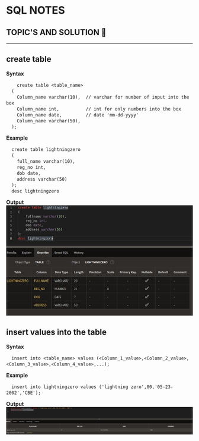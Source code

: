 # SQL NOTES

## TOPIC'S AND SOLUTION 💛
<hr>

## create table 
  **Syntax**
```
    create table <table_name>
  (
    Column_name varchar(10),  // varchar for number of input into the box
    Column_name int,          // int for only numbers into the box 
    Column_name date,         // date 'mm-dd-yyyy'
    Column_name varchar(50),  
  );
```
  **Example**
```
  create table lightningzero
  (
    full_name varchar(10),
    reg_no int,
    dob date,
    address varchar(50)
  );
  desc lightningzero
```
  **Output**
  <br>
<img src='img/create_table.png'>

## insert values into the table 
  **Syntax**
```
  insert into <table_name> values (<Column_1_value>,<Column_2_value>,<Column_3_value>,<Column_4_value>,...);
```
  **Example**
```
  insert into lightningzero values ('lightning zero',00,'05-23-2002','CBE');
```
  **Output**
  <br>
<img src='img/inserting_values.png'>
